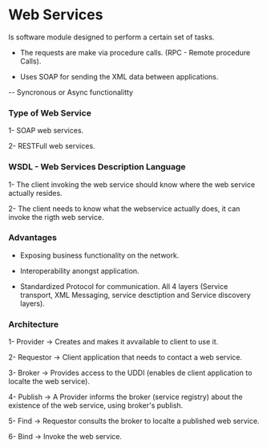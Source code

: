 # Web Services
Is software module designed to perform a certain set of tasks.

- The requests are make via procedure calls. (RPC - Remote procedure Calls).

- Uses SOAP for sending the XML data between applications.

-- Syncronous or Async functionalitty


### Type of Web Service
1- SOAP web services.

2- RESTFull web services.


### WSDL - Web Services Description Language
1- The client invoking the web service should know where the web service actually resides.

2- The client needs to know what the webservice actually does, it can invoke the rigth web service.

### Advantages
- Exposing business functionality on the network.

- Interoperability anongst application.

- Standardized Protocol for communication. All 4 layers (Service transport, XML Messaging, service desctiption and Service discovery layers).

### Architecture
1- Provider -> Creates and makes it avvailable to client to use it.

2- Requestor -> Client application that needs to contact a web service.

3- Broker -> Provides access to the UDDI (enables de client application to localte the web service).

4- Publish -> A Provider informs the broker (service registry) about the existence of the web service, using broker's publish.

5- Find -> Requestor consults the broker to localte a published web service.

6- Bind -> Invoke the web service.